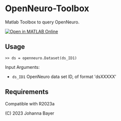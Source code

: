 # OpenNeuro-Toolbox

Matlab Toolbox to query OpenNeuro. 

[![Open in MATLAB Online](https://www.mathworks.com/images/responsive/global/open-in-matlab-online.svg)](https://matlab.mathworks.com/open/github/v1?repo=likeajumprope/OpenNEURO-toolbox)

## Usage

`>> ds = openneuro.Dataset(ds_ID1)`

Input Arguments:

- `ds_ID1` OpenNeuro data set ID, of format 'dsXXXXX'

## Requirements
Compatible with R2023a

(C) 2023 Johanna Bayer
